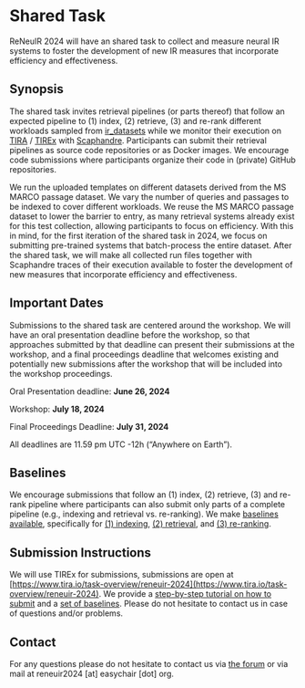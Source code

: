 # Shared Task

ReNeuIR 2024 will have an shared task to collect and measure neural IR systems to foster the development of new IR measures that incorporate efficiency and effectiveness.

## Synopsis

The shared task invites retrieval pipelines (or parts thereof) that follow an expected pipeline to (1) index, (2) retrieve, (3) and re-rank different workloads sampled from [ir_datasets](https://ir-datasets.com/) while we monitor their execution on [TIRA](https://www.tira.io) / [TIREx](https://www.tira.io/tirex) with [Scaphandre](https://github.com/hubblo-org/scaphandre). Participants can submit their retrieval pipelines as source code repositories or as Docker images. We encourage code submissions where participants organize their code in (private) GitHub repositories.

We run the uploaded templates on different datasets derived from the MS MARCO passage dataset. We vary the number of queries and passages to be indexed to cover different workloads. We reuse the MS MARCO passage dataset to lower the barrier to entry, as many retrieval systems already exist for this test collection, allowing participants to focus on efficiency. With this in mind, for the first iteration of the shared task in 2024, we focus on submitting pre-trained systems that batch-process the entire dataset. After the shared task, we will make all collected run files together with Scaphandre traces of their execution available to foster the development of new measures that incorporate efficiency and effectiveness.

## Important Dates

Submissions to the shared task are centered around the workshop. We will have an oral presentation deadline before the workshop, so that approaches submitted by that deadline can present their submissions at the workshop, and a final proceedings deadline that welcomes existing and potentially new submissions after the workshop that will be included into the workshop proceedings.

Oral Presentation deadline: **June 26, 2024**

Workshop: **July 18, 2024**

Final Proceedings Deadline: **July 31, 2024**

All deadlines are 11.59 pm UTC -12h (“Anywhere on Earth”).

## Baselines

We encourage submissions that follow an (1) index, (2) retrieve, (3) and re-rank pipeline where participants can also submit only parts of a complete pipeline (e.g., indexing and retrieval vs. re-ranking). We make [baselines available](https://github.com/reneuir/reneuir-code/tree/main/sigir24/baselines), specifically for [(1) indexing](https://github.com/reneuir/reneuir-code/tree/main/sigir24/baselines/indexing), [(2) retrieval](https://github.com/reneuir/reneuir-code/tree/main/sigir24/baselines/retrieval), and [(3) re-ranking](https://github.com/reneuir/reneuir-code/tree/main/sigir24/baselines/re-ranking).

## Submission Instructions

We will use TIREx for submissions, submissions are open at [https://www.tira.io/task-overview/reneuir-2024](https://www.tira.io/task-overview/reneuir-2024). We provide a [step-by-step tutorial on how to submit](https://github.com/reneuir/reneuir-code/blob/main/sigir24/tutorials) and a [set of baselines](https://github.com/reneuir/reneuir-code/tree/main/sigir24/baselines). Please do not hesitate to contact us in case of questions and/or problems.

## Contact

For any questions please do not hesitate to contact us via [the forum](https://www.tira.io/c/reneuir)
or via mail at reneuir2024 [at] easychair [dot] org.
